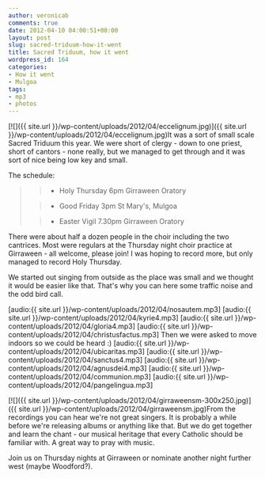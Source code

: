 ```yaml
---
author: veronicab
comments: true
date: 2012-04-10 04:00:51+00:00
layout: post
slug: sacred-triduum-how-it-went
title: Sacred Triduum, how it went
wordpress_id: 164
categories:
- How it went
- Mulgoa
tags:
- mp3
- photos
---
```


[![]({{ site.url }}/wp-content/uploads/2012/04/eccelignum.jpg)]({{ site.url }}/wp-content/uploads/2012/04/eccelignum.jpg)It was a sort of small scale Sacred Triduum this year.  We were short of clergy - down to one priest, short of cantors - none really, but we managed to get through and it was sort of nice being low key and small.

The schedule:





<blockquote>	
	
>   * Holy Thursday 6pm Girraween Oratory
> 
	
>   * Good Friday 3pm St Mary's, Mulgoa
> 
	
>   * Easter Vigil 7.30pm Girraween Oratory
> 
</blockquote>





There were about half a dozen people in the choir including the two cantrices.  Most were regulars at the Thursday night choir practice at Girraween - all welcome, please join!  I was hoping to record more, but only managed to record Holy Thursday.

We started out singing from outside as the place was small and we thought it would be easier like that.  That's why you can here some traffic noise and the odd bird call.

[audio:{{ site.url }}/wp-content/uploads/2012/04/nosautem.mp3]
[audio:{{ site.url }}/wp-content/uploads/2012/04/kyrie4.mp3]
[audio:{{ site.url }}/wp-content/uploads/2012/04/gloria4.mp3]
[audio:{{ site.url }}/wp-content/uploads/2012/04/christusfactus.mp3]
Then we were asked to move indoors so we could be heard :)
[audio:{{ site.url }}/wp-content/uploads/2012/04/ubicaritas.mp3]
[audio:{{ site.url }}/wp-content/uploads/2012/04/sanctus4.mp3]
[audio:{{ site.url }}/wp-content/uploads/2012/04/agnusdei4.mp3]
[audio:{{ site.url }}/wp-content/uploads/2012/04/communion.mp3]
[audio:{{ site.url }}/wp-content/uploads/2012/04/pangelingua.mp3]

[![]({{ site.url }}/wp-content/uploads/2012/04/girraweensm-300x250.jpg)]({{ site.url }}/wp-content/uploads/2012/04/girraweensm.jpg)From the recordings you can hear we're not great singers.  It is probably a while before we're releasing albums or anything like that.  But we do get together and learn the chant - our musical heritage that every Catholic should be familiar with.  A great way to pray with music.

Join us on Thursday nights at Girraween or nominate another night further west (maybe Woodford?).
